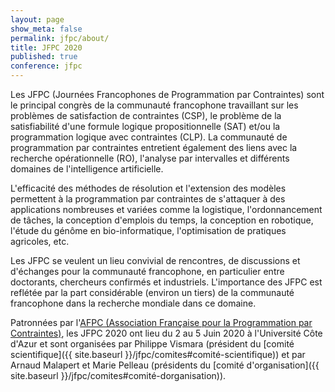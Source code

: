 ```yaml
---
layout: page
show_meta: false
permalink: jfpc/about/
title: JFPC 2020
published: true
conference: jfpc
---
```


Les JFPC (Journées Francophones de Programmation par Contraintes) sont le principal congrès de la communauté francophone travaillant sur les problèmes de satisfaction de contraintes (CSP), le problème de la satisfiabilité d'une formule logique propositionnelle (SAT) et/ou la programmation logique avec contraintes (CLP). La communauté de programmation par contraintes entretient également des liens avec la recherche opérationnelle (RO), l'analyse par intervalles et différents domaines de l'intelligence artificielle.

L'efficacité des méthodes de résolution et l'extension des modèles permettent à la programmation par contraintes de s'attaquer à des applications nombreuses et variées comme la logistique, l'ordonnancement de tâches, la conception d'emplois du temps, la conception en robotique, l'étude du génôme en bio-informatique, l'optimisation de pratiques agricoles, etc.

Les JFPC se veulent un lieu convivial de rencontres, de discussions et d'échanges pour la communauté francophone, en particulier entre doctorants, chercheurs confirmés et industriels. L'importance des JFPC est reflétée par la part considérable (environ un tiers) de la communauté francophone dans la recherche mondiale dans ce domaine.

Patronnées par l'[AFPC (Association Française pour la Programmation par Contraintes)](http://afpc-asso.org/web/), les JFPC 2020 ont lieu du 2 au 5 Juin 2020 à l'Université Côte d'Azur et sont organisées par Philippe Vismara (président du [comité scientifique]({{ site.baseurl }}/jfpc/comites#comité-scientifique)) et par Arnaud Malapert et Marie Pelleau (présidents du [comité d'organisation]({{ site.baseurl }}/jfpc/comites#comité-dorganisation)).
